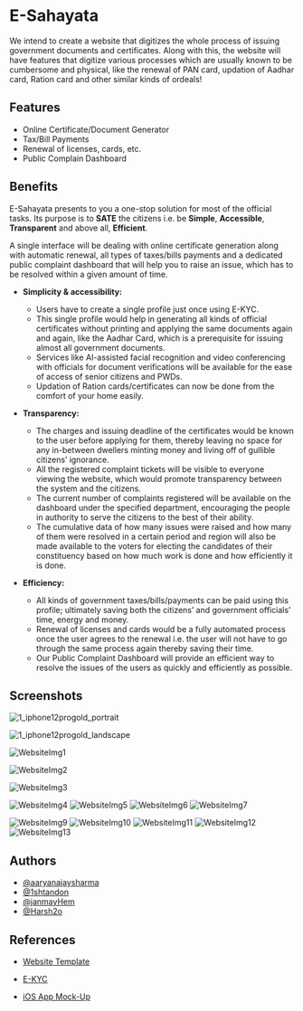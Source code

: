 
# E-Sahayata

We intend to create a website that digitizes the whole process of issuing government documents and certificates. Along with this, the website will have features that digitize various processes which are usually known to be cumbersome and physical, like the renewal of PAN card, updation of Aadhar card, Ration card and other similar kinds of ordeals!







## Features

* Online Certificate/Document Generator
* Tax/Bill Payments
* Renewal of licenses, cards, etc.
* Public Complain Dashboard
  
## Benefits

E-Sahayata presents to you a one-stop solution for most of the official tasks. Its purpose is to **SATE** the citizens i.e. be **Simple**, **Accessible**, **Transparent** and above all, **Efficient**.    

A single interface will be dealing with online certificate generation along with automatic renewal, all types of taxes/bills payments and a dedicated public complaint dashboard that will help you to raise an issue, which has to be resolved within a given amount of time.  

- **Simplicity & accessibility:** 
    - Users have to create a single profile just once using E-KYC.
    - This single profile would help in generating all kinds of official certificates without printing and applying the same documents again and again, like the Aadhar Card, which is a prerequisite for issuing almost all government documents.
    - Services like AI-assisted facial recognition and video conferencing with officials for document verifications will be available for the ease of access of senior citizens and PWDs.
    - Updation of Ration cards/certificates can now be done from the comfort of your home easily.

- **Transparency:** 
    - The charges and issuing deadline of the certificates would be known to the user before applying for them, thereby leaving no space for any in-between dwellers minting money and living off of gullible citizens’ ignorance.
    - All the registered complaint tickets will be visible to everyone viewing the website, which would promote transparency between the system and the citizens. 
    - The current number of complaints registered will be available on the dashboard under the specified department, encouraging the people in authority to serve the citizens to the best of their ability.
    - The cumulative data of how many issues were raised and how many of them were resolved in a certain period and region will also be made available to the voters for electing the candidates of their constituency based on how much work is done and how efficiently it is done. 

- **Efficiency:**
    - All kinds of government taxes/bills/payments can be paid using this profile; ultimately saving both the citizens’ and government officials’ time, energy and money.
    - Renewal of licenses and cards would be a fully automated process once the user agrees to the renewal i.e. the user will not have to go through the same process again thereby saving their time.
    - Our Public Complaint Dashboard will provide an efficient way to resolve the issues of the users as quickly and efficiently as possible.

## Screenshots

![1_iphone12progold_portrait](https://github.com/aaryanajaysharma/hackiiitv-ug2020-submissions/blob/d44d7b5e269cac35c70a294f99242320f56f356a/team%2312%20-%201/Screenshots/1_iphone12progold_portrait.png?raw=true)

![1_iphone12progold_landscape](https://github.com/aaryanajaysharma/hackiiitv-ug2020-submissions/blob/d44d7b5e269cac35c70a294f99242320f56f356a/team%2312%20-%201/Screenshots/1_iphone12progold_landscape.png?raw=true)

![WebsiteImg1](https://github.com/aaryanajaysharma/hackiiitv-ug2020-submissions/blob/85e25a0ade99dbdf0de84148fa3556679f62d344/team%2312%20-%201/Screenshots/Screenshot%20(580).png?raw=true)

![WebsiteImg2](https://github.com/aaryanajaysharma/hackiiitv-ug2020-submissions/blob/85e25a0ade99dbdf0de84148fa3556679f62d344/team%2312%20-%201/Screenshots/Screenshot%20(581).png?raw=true)

![WebsiteImg3](https://github.com/aaryanajaysharma/hackiiitv-ug2020-submissions/blob/85e25a0ade99dbdf0de84148fa3556679f62d344/team%2312%20-%201/Screenshots/Screenshot%20(582).png?raw=true)

![WebsiteImg4](https://github.com/aaryanajaysharma/hackiiitv-ug2020-submissions/blob/85e25a0ade99dbdf0de84148fa3556679f62d344/team%2312%20-%201/Screenshots/Screenshot%20(583).png?raw=true)
![WebsiteImg5](https://github.com/aaryanajaysharma/hackiiitv-ug2020-submissions/blob/85e25a0ade99dbdf0de84148fa3556679f62d344/team%2312%20-%201/Screenshots/Screenshot%20(584).png?raw=true)
![WebsiteImg6](https://github.com/aaryanajaysharma/hackiiitv-ug2020-submissions/blob/85e25a0ade99dbdf0de84148fa3556679f62d344/team%2312%20-%201/Screenshots/Screenshot%20(585).png?raw=true)
![WebsiteImg7](https://github.com/aaryanajaysharma/hackiiitv-ug2020-submissions/blob/85e25a0ade99dbdf0de84148fa3556679f62d344/team%2312%20-%201/Screenshots/Screenshot%20(586).png?raw=true)

![WebsiteImg9](https://github.com/aaryanajaysharma/hackiiitv-ug2020-submissions/blob/85e25a0ade99dbdf0de84148fa3556679f62d344/team%2312%20-%201/Screenshots/Screenshot%20(588).png?raw=true)
![WebsiteImg10](https://github.com/aaryanajaysharma/hackiiitv-ug2020-submissions/blob/85e25a0ade99dbdf0de84148fa3556679f62d344/team%2312%20-%201/Screenshots/Screenshot%20(589).png?raw=true)
![WebsiteImg11](https://github.com/aaryanajaysharma/hackiiitv-ug2020-submissions/blob/85e25a0ade99dbdf0de84148fa3556679f62d344/team%2312%20-%201/Screenshots/Screenshot%20(590).png?raw=true)
![WebsiteImg12](https://github.com/aaryanajaysharma/hackiiitv-ug2020-submissions/blob/85e25a0ade99dbdf0de84148fa3556679f62d344/team%2312%20-%201/Screenshots/Screenshot%20(591).png?raw=true)
![WebsiteImg13](https://github.com/aaryanajaysharma/hackiiitv-ug2020-submissions/blob/85e25a0ade99dbdf0de84148fa3556679f62d344/team%2312%20-%201/Screenshots/Screenshot%20(592).png?raw=true)

## Authors

- [@aaryanajaysharma](https://www.github.com/aaryanajaysharma)
- [@1shtandon](https://www.github.com/1shtandon)
- [@janmayHem](https://www.github.com/janmayHem)
- [@Harsh2o](https://www.github.com/Harsh2o)
  
## References

  - [Website Template](https://www.free-css.com/free-css-templates/page1/academic-education)

  - [E-KYC](https://github.com/ParthCheulkar/ekyc)

  - [iOS App Mock-Up](https://www.kodular.io)